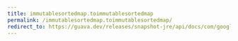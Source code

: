 ```yaml
---
title: immutablesortedmap.toimmutablesortedmap
permalink: /immutablesortedmap.toimmutablesortedmap/
redirect_to: https://guava.dev/releases/snapshot-jre/api/docs/com/google/common/collect/ImmutableSortedMap.html#toImmutableSortedMap-java.util.Comparator-java.util.function.Function-java.util.function.Function-
---
```

